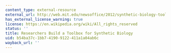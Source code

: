 ```yaml
---
content_type: external-resource
external_url: http://web.mit.edu/newsoffice/2012/synthetic-biology-tools-0803.html
has_external_license_warning: true
license: https://en.wikipedia.org/wiki/All_rights_reserved
status: ''
title: Researchers Build a Toolbox for Synthetic Biology
uid: b54ba37c-1bb7-4190-9122-411a1a04ab6c
wayback_url: ''
---
```

